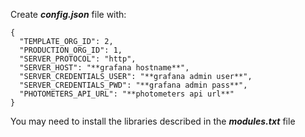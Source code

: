 Create ***config.json*** file with:

```
{
  "TEMPLATE_ORG_ID": 2,
  "PRODUCTION_ORG_ID": 1,
  "SERVER_PROTOCOL": "http",
  "SERVER_HOST": "**grafana hostname**",
  "SERVER_CREDENTIALS_USER": "**grafana admin user**",
  "SERVER_CREDENTIALS_PWD": "**grafana admin pass**",
  "PHOTOMETERS_API_URL": "**photometers api url**"
}
```

You may need to install the libraries described in the ***modules.txt*** file
